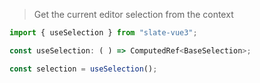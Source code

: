 > Get the current editor selection from the context

```typescript
import { useSelection } from "slate-vue3";

const useSelection: ( ) => ComputedRef<BaseSelection>;

const selection = useSelection();
```
